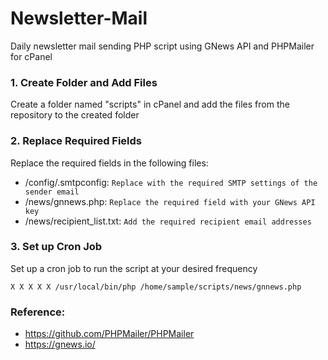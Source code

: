 # Newsletter-Mail
Daily newsletter mail sending PHP script using GNews API and PHPMailer for cPanel

### 1. Create Folder and Add Files

Create a folder named "scripts" in cPanel and add the files from the repository to the created folder

### 2. Replace Required Fields

Replace the required fields in the following files:

- /config/.smtpconfig: `Replace with the required SMTP settings of the sender email`
- /news/gnnews.php: `Replace the required field with your GNews API key`
- /news/recipient_list.txt: `Add the required recipient email addresses`

### 3. Set up Cron Job

Set up a cron job to run the script at your desired frequency

```
X X X X X /usr/local/bin/php /home/sample/scripts/news/gnnews.php
```

### Reference:

- https://github.com/PHPMailer/PHPMailer
- https://gnews.io/
